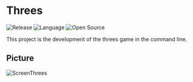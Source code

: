 # Threes

![Release](https://img.shields.io/badge/Release-1.0-brightgreen)
![Language](https://img.shields.io/badge/Language-Python-blue)
![Open Source](https://badges.frapsoft.com/os/v2/open-source.svg?v=103)

This project is the development of the threes game in the command line.

## Picture

![ScreenThrees](https://user-images.githubusercontent.com/61754783/145670573-fca34c22-d4fc-4949-a5b7-86a0f73fd055.png)
